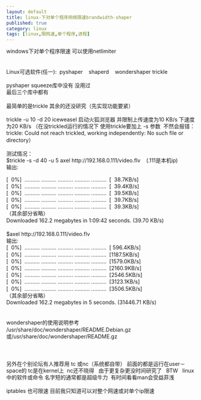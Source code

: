 ```yaml
---
layout: default
title: linux-下对单个程序网络限速brandwidth-shaper
published: true
category: linux
tags: [linux,限网速,单个程序,进程]
---
```

<div id="detail" class="detail" style="line-height: 1.3;"><p>windows下对单个程序限速 可以使用netlimiter <br><br><br>Linux可选软件(任一):&nbsp; pyshaper&nbsp;&nbsp;&nbsp; shaperd&nbsp;&nbsp;&nbsp; wondershaper trickle<br><br>pyshaper squeeze库中没有 没用过 <br>最后三个库中都有<br><br>最简单的是trickle 其余的还没研究（先实现功能要紧）<br><br>trickle -u 10 -d 20 iceweasel 启动火狐浏览器 并限制上传速度为10 KB/s 下速度为20 KB/s 
（在没trickled运行的情况下 使用trickle要加上 -s 参数&nbsp; 不然会报错： trickle: Could not reach 
trickled, working independently: No such file or directory）<br>
<br>
测试情况：<br>
$trickle -s -d 40 -u 5 axel http://192.168.0.111/video.flv &nbsp; &nbsp;(.111是本机ip)<br>
输出:<br><div>[ &nbsp;0%] &nbsp;.......... .......... .......... .......... .......... &nbsp;[ &nbsp;38.7KB/s]</div><div>[ &nbsp;0%] &nbsp;.......... .......... .......... .......... .......... &nbsp;[ &nbsp;39.4KB/s]</div><div>[ &nbsp;0%] &nbsp;.......... .......... .......... .......... .......... &nbsp;[ &nbsp;39.5KB/s]</div><div>[ &nbsp;0%] &nbsp;.......... .......... .......... .......... .......... &nbsp;[ &nbsp;39.7KB/s]</div><div>[ &nbsp;0%] &nbsp;.......... .......... .......... .......... .......... &nbsp;[ &nbsp;39.3KB/s]</div>
（其余部分省略）<div>Downloaded 162.2 megabytes in 1:09:42 seconds. (39.70 KB/s)</div><div><br>
$axel http://192.168.0.111/video.flv<br>
输出:<br>
[&nbsp; 0%]&nbsp; .......... .......... .......... .......... ..........&nbsp; [ 596.4KB/s]<br>
[&nbsp; 0%]&nbsp; .......... .......... .......... .......... ..........&nbsp; [1187.5KB/s]<br>
[&nbsp; 0%]&nbsp; .......... .......... .......... .......... ..........&nbsp; [1579.0KB/s]<br>
[&nbsp; 0%]&nbsp; .......... .......... .......... .......... ..........&nbsp; [2160.9KB/s]<br>
[&nbsp; 0%]&nbsp; .......... .......... .......... .......... ..........&nbsp; [2546.5KB/s]<br>
[&nbsp; 0%]&nbsp; .......... .......... .......... .......... ..........&nbsp; [3123.1KB/s]<br>
[&nbsp; 0%]&nbsp; .......... .......... .......... .......... ..........&nbsp; [3506.5KB/s]<br>（其余部分省略）</div><div><div>Downloaded 162.2 megabytes in 5 seconds. (31446.71 KB/s)</div><div><br></div><br>wondershaper的使用说明参考&nbsp; /usr/share/doc/wondershaper/README.Debian.gz或/usr/share/doc/wondershaper/README.gz<br><br><br><br>另外在个别论坛有人推荐用 tc 或nc（系统都自带） 前面的都是运行在user－space的 tc是在kernel上&nbsp; nc还不晓得 &nbsp; 由于更复杂更没时间研究了&nbsp;&nbsp; BTW&nbsp;&nbsp; linux中的软件或命令 名字短的通常都是超级牛力&nbsp; 有时间看看man会受益菲浅<br><br>iptables 也可限速 目前我只知道可以对整个网速或对单个ip限速<br></div></p></div>
